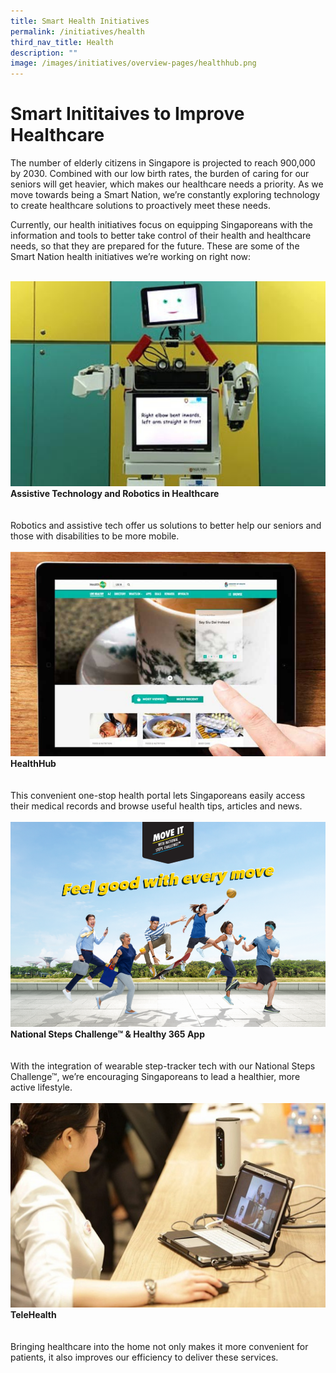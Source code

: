 ```yaml
---
title: Smart Health Initiatives
permalink: /initiatives/health
third_nav_title: Health
description: ""
image: /images/initiatives/overview-pages/healthhub.png
---
```

# Smart Inititaives to Improve Healthcare

The number of elderly citizens in Singapore is projected to reach 900,000 by 2030. Combined with our low birth rates, the burden of caring for our seniors will get heavier, which makes our healthcare needs a priority. As we move towards being a Smart Nation, we’re constantly exploring technology to create healthcare solutions to proactively meet these needs. 

Currently, our health initiatives focus on equipping Singaporeans with the information and tools to better take control of their health and healthcare needs, so that they are prepared for the future. 
These are some of the Smart Nation health initiatives we’re working on right now:

<br>
<div class="row">
<div class="col"> 
<a href="/initiatives/health/assistive-techonology-robotics"><img src="/images/initiatives/overview-pages/assistive-tech.png" alt="Assistive Technology adn Robotics in HealthCare"></a><br>
    <div class="header"><b>Assistive Technology and Robotics in Healthcare</b></div><br>
    <div class="para"><br>Robotics and assistive tech offer us solutions to better help our seniors and those with disabilities to be more mobile.
</div>
<br>

</div>
	<div class="col"> 
<a href="/initiatives/health/healthhub"><img src="/images/initiatives/overview-pages/healthhub.png" alt="HealthHub"></a><br>
     <div class="header"><b>HealthHub</b></div><br>
    <div class="para"><br>This convenient one-stop health portal lets Singaporeans easily access their medical records and browse useful health tips, articles and news.
</div>
<br>

</div>
	<div class="col"> 
<a href="/initiatives/health/national-steps-challenge"><img src="/images/initiatives/overview-pages/national-steps-challenge.png" alt="Healthy365"></a><br>
    <div class="header"><b>National Steps Challenge™ & Healthy 365 App</b></div><br>
    <div class="para"><br>With the integration of wearable step-tracker tech with our National Steps Challenge™, we’re encouraging Singaporeans to lead a healthier, more active lifestyle.
</div>
<br></div></div>

<div class="row">
	<div class="col">
<a href="/initiatives/health/telehealth"><img src="/images/initiatives/overview-pages/telehealth.png" alt="TeleHealth"></a><br>
    <div class="header"><b>TeleHealth</b></div><br>
    <div class="para"><br>Bringing healthcare into the home not only makes it more convenient for patients, it also improves our efficiency to deliver these services.
</div>
<br>
	
</div>
<div class="col">
</div>
<br>

<div class="col">
</div>
<br></div>